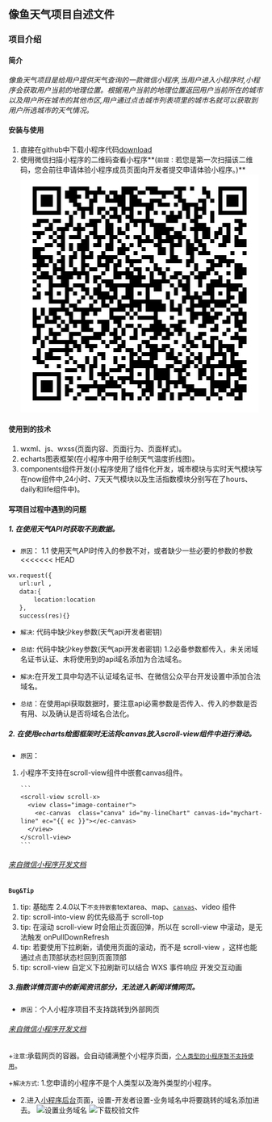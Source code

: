 

## 像鱼天气项目自述文件

### 项目介绍
#### **简介**
*像鱼天气项目是给用户提供天气查询的一款微信小程序,当用户进入小程序时,小程序会获取用户当前的地理位置。根据用户当前的地理位置返回用户当前所在的城市以及用户所在城市的其他市区,用户通过点击城市列表项里的城市名就可以获取到用户所选城市的天气情况。*

#### **安装与使用**
1. 直接在github中下载小程序代码<u>[download](https://github.com/zchengfa/mini-program)</u>
2. 使用微信扫描小程序的二维码查看小程序**(`前提：`若您是第一次扫描该二维码，您会前往申请体验小程序成员页面向开发者提交申请体验小程序。)** ![扫我查看天气小程序](images/QRCode/weatherQRCode.jpg)

#### **使用到的技术**
 1. wxml、js、wxss(页面内容、页面行为、页面样式)。
 2. echarts图表框架(在小程序中用于绘制天气温度折线图)。
 3. components组件开发(小程序使用了组件化开发，城市模块与实时天气模块写在now组件中,24小时、7天天气模块以及生活指数模块分别写在了hours、daily和life组件中)。

#### **写项目过程中遇到的问题**
##### 1. 在使用天气API时获取不到数据。
+ `原因`：
 1.1 使用天气API时传入的参数不对，或者缺少一些必要的参数的参数
<<<<<<< HEAD
 ```
 wx.request({
 	url:url ,
 	data:{
 		location:location
 	},
 	success(res){}
 ```
 + `解决`: 代码中缺少key参数(天气api开发者密钥)
 + `总结`: 代码中缺少key参数(天气api开发者密钥)
 1.2必备参数都传入，未关闭域名证书认证、未将使用到的api域名添加为合法域名。
 + `解决`:在开发工具中勾选不认证域名证书、在微信公众平台开发设置中添加合法域名。

+ `总结`：在使用api获取数据时，要注意api必需参数是否传入、传入的参数是否有用、以及确认是否将域名合法化。

##### 2. 在使用echarts绘图框架时无法将canvas放入scroll-view组件中进行滑动。
 + `原因`：
 1. 小程序不支持在scroll-view组件中嵌套canvas组件。

		```
		<scroll-view scroll-x>
		  <view class="image-container">
		    <ec-canvas  class="canva" id="my-lineChart" canvas-id="mychart-line" ec="{{ ec }}"></ec-canvas>
		  </view>
		</scroll-view>
		```
###### <u>[来自微信小程序开发文档](https://developers.weixin.qq.com/miniprogram/dev/component/scroll-view.html)</u>

**`Bug&Tip`**
1. tip: 基础库 2.4.0以下`不支持嵌套`textarea、map、<u>`canvas`</u>、video 组件
2. tip: scroll-into-view 的优先级高于 scroll-top
3. tip: 在滚动 scroll-view 时会阻止页面回弹，所以在 scroll-view 中滚动，是无法触发 onPullDownRefresh
4. tip: 若要使用下拉刷新，请使用页面的滚动，而不是 scroll-view ，这样也能通过点击顶部状态栏回到页面顶部
5. tip: scroll-view 自定义下拉刷新可以结合 WXS 事件响应 开发交互动画

##### 3.指数详情页面中的新闻资讯部分，无法进入新闻详情网页。
  + `原因`：个人小程序项目不支持跳转到外部网页
###### <u>[来自微信小程序开发文档](https://developers.weixin.qq.com/miniprogram/dev/component/web-view.html)</u>
  +`注意`:承载网页的容器。会自动铺满整个小程序页面，<u>`个人类型的小程序暂不支持使用`</u>。
  
  +`解决方式`: 1.您申请的小程序不是个人类型以及海外类型的小程序。
  
  + 2.进入<u>[小程序后台](https://mp.weixin.qq.com/)</u>页面，设置-开发者设置-业务域名中将要跳转的域名添加进去。
   ![设置业务域名](https://img.jbzj.com/file_images/article/201909/2019092014082643.png)
   ![下载校验文件](https://img.jbzj.com/file_images/article/201909/2019092014082644.png)
